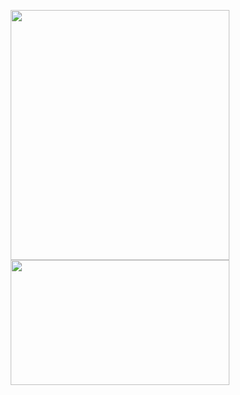<p align="center">
  <a href="https://www.codewars.com/users/zkryaev">
    <img src="https://github.r2v.ch/codewars?user=zkryaev&theme=gradient_by_level&hide_clan=true" width="350" height="400" />
  </a>
  <a href="https://leetcode.com/u/zkryaev/">
    <img src="https://leetcard.jacoblin.cool/zkryaev?theme=dark&font=Roboto" width="350" height="200" />
  </a>
</p>
